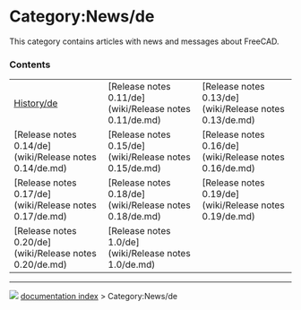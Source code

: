 # Category:News/de
This category contains articles with news and messages about FreeCAD.

### Contents

|     |     |     |
| --- | --- | --- |
| [History/de](wiki/History/de.md) | [Release notes 0.11/de](wiki/Release notes 0.11/de.md) | [Release notes 0.13/de](wiki/Release notes 0.13/de.md) |
| [Release notes 0.14/de](wiki/Release notes 0.14/de.md) | [Release notes 0.15/de](wiki/Release notes 0.15/de.md) | [Release notes 0.16/de](wiki/Release notes 0.16/de.md) |
| [Release notes 0.17/de](wiki/Release notes 0.17/de.md) | [Release notes 0.18/de](wiki/Release notes 0.18/de.md) | [Release notes 0.19/de](wiki/Release notes 0.19/de.md) |
| [Release notes 0.20/de](wiki/Release notes 0.20/de.md) | [Release notes 1.0/de](wiki/Release notes 1.0/de.md) |



---
![](images/Right_arrow.png) [documentation index](../README.md) > Category:News/de
